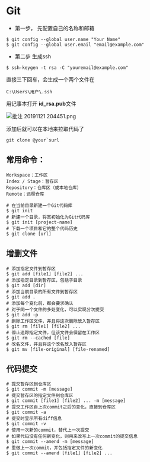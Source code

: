   # Git

* 第一步， 先配置自己的名称和邮箱

```
$ git config --global user.name "Your Name"
$ git config --global user.email "email@example.com"
```
* 第二步 生成ssh
```
$ ssh-keygen -t rsa -C "youremail@example.com"
```
直接三下回车，会生成一个两个文件在

````
C:\Users\用户\.ssh 
````

 用记事本打开 **id_rsa.pub**文件

![批注 20191121 204451.png](0)

添加后就可以在本地来拉取代码了

```
git clone @your`surl
```
## **常用命令：**
```
Workspace：工作区
Index / Stage：暂存区
Repository：仓库区（或本地仓库）
Remote：远程仓库
```

```
# 在当前目录新建一个Git代码库
$ git init
# 新建一个目录，将其初始化为Git代码库
$ git init [project-name]
# 下载一个项目和它的整个代码历史
$ git clone [url]
```
## 增删文件

```
# 添加指定文件到暂存区
$ git add [file1] [file2] ...
# 添加指定目录到暂存区，包括子目录
$ git add [dir]
# 添加当前目录的所有文件到暂存区
$ git add .
# 添加每个变化前，都会要求确认
# 对于同一个文件的多处变化，可以实现分次提交
$ git add -p
# 删除工作区文件，并且将这次删除放入暂存区
$ git rm [file1] [file2] ...
# 停止追踪指定文件，但该文件会保留在工作区
$ git rm --cached [file]
# 改名文件，并且将这个改名放入暂存区
$ git mv [file-original] [file-renamed]

```

## 代码提交
```
# 提交暂存区到仓库区
$ git commit -m [message]
# 提交暂存区的指定文件到仓库区
$ git commit [file1] [file2] ... -m [message]
# 提交工作区自上次commit之后的变化，直接到仓库区
$ git commit -a
# 提交时显示所有diff信息
$ git commit -v
# 使用一次新的commit，替代上一次提交
# 如果代码没有任何新变化，则用来改写上一次commit的提交信息
$ git commit --amend -m [message]
# 重做上一次commit，并包括指定文件的新变化
$ git commit --amend [file1] [file2] ...
```